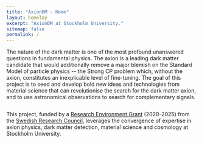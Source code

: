 ```yaml
---
title: "AxionDM - Home"
layout: homelay
excerpt: "AxionDM at Stockholm University."
sitemap: false
permalink: /
---
```


The nature of the dark matter is one of the most profound unanswered questions in fundamental physics. The axion is a leading dark matter candidate that would additionally remove a major blemish on the Standard Model of particle physics -- the Strong CP problem which, without the axion, constitutes an inexplicable level of fine-tuning. The goal of this project is to seed and develop bold new ideas and technologies from material science that can revolutionise the search for the dark matter axion, and to use astronomical observations to search for complementary signals.


<div class="image-block image-default">
<div class="image-block-image"><img alt="" class="article-image"   src="https://www.fysik.su.se/polopoly_fs/1.493183!/image/image.jpg_gen/derivatives/article_505/image.jpg" /></div>
</div>



This project, funded by a <a href="http://www.okc.albanova.se/about-us/news/new-vr-research-environment-grant-will-focus-on-axions-1.478087">Research Environment Grant</a> (2020-2025) from the <a href="https://www.vr.se/">Swedish Research Council</a>, leverages the convergence of expertise in axion physics, dark matter detection, material science and cosmology at Stockholm University.


<!-- <figure class="fourth">
  <img src="{{ site.url }}{{ site.baseurl }}/images/logopic/Logo_Leiden.jpg" style="width: 210px">
  <img src="{{ site.url }}{{ site.baseurl }}/images/logopic/Logo_Nanofront.jpg" style="width: 110px">
  <img src="{{ site.url }}{{ site.baseurl }}/images/logopic/Logo_NWO.jpg" style="width: 120px">
  <img src="{{ site.url }}{{ site.baseurl }}/images/logopic/Logo_ERC.jpg" style="width: 110px">
</figure>
 -->